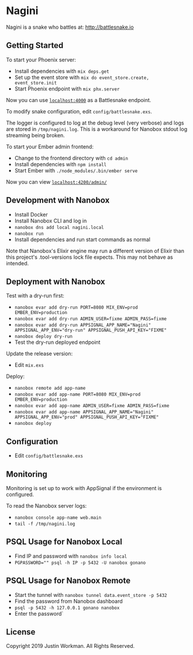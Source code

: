# Nagini

Nagini is a snake who battles at: http://battlesnake.io

## Getting Started

To start your Phoenix server:

  * Install dependencies with `mix deps.get`
  * Set up the event store with `mix do event_store.create, event_store.init`
  * Start Phoenix endpoint with `mix phx.server`

Now you can use [`localhost:4000`](http://localhost:4000) as a Battlesnake
endpoint.

To modify snake configuration, edit `config/battlesnake.exs`.

The logger is configured to log at the debug level (very verbose) and logs are
stored in `/tmp/nagini.log`. This is a workaround for Nanobox stdout log
streaming being broken.

To start your Ember admin frontend:

  * Change to the frontend directory with `cd admin`
  * Install dependencies with `npm install`
  * Start Ember with `./node_modules/.bin/ember serve`

Now you can view [`localhost:4200/admin/`](http://localhost:4200/admin/)

## Development with Nanobox

  * Install Docker
  * Install Nanobox CLI and log in
  * `nanobox dns add local nagini.local`
  * `nanobox run`
  * Install dependencies and run start commands as normal

Note that Nanobox's Elixir engine may run a different version of Elixir than
this project's .tool-versions lock file expects. This may not behave as
intended.

## Deployment with Nanobox

Test with a dry-run first:

  * `nanobox evar add dry-run PORT=8080 MIX_ENV=prod EMBER_ENV=production`
  * `nanobox evar add dry-run ADMIN_USER=fixme ADMIN_PASS=fixme`
  * `nanobox evar add dry-run APPSIGNAL_APP_NAME="Nagini" APPSIGNAL_APP_ENV="dry-run" APPSIGNAL_PUSH_API_KEY="FIXME"`
  * `nanobox deploy dry-run`
  * Test the dry-run deployed endpoint

Update the release version:

  * Edit `mix.exs`

Deploy:

  * `nanobox remote add app-name`
  * `nanobox evar add app-name PORT=8080 MIX_ENV=prod EMBER_ENV=production`
  * `nanobox evar add app-name ADMIN_USER=fixme ADMIN_PASS=fixme`
  * `nanobox evar add app-name APPSIGNAL_APP_NAME="Nagini" APPSIGNAL_APP_ENV="prod" APPSIGNAL_PUSH_API_KEY="FIXME"`
  * `nanobox deploy`

## Configuration

  * Edit `config/battlesnake.exs`

## Monitoring

Monitoring is set up to work with AppSignal if the environment is configured.

To read the Nanobox server logs:

  * `nanobox console app-name web.main`
  * `tail -f /tmp/nagini.log`

## PSQL Usage for Nanobox Local

  * Find IP and password with `nanobox info local`
  * `PGPASSWORD="" psql -h IP -p 5432 -U nanobox gonano`

## PSQL Usage for Nanobox Remote

  * Start the tunnel with `nanobox tunnel data.event_store -p 5432`
  * Find the password from Nanobox dashboard
  * `psql -p 5432 -h 127.0.0.1 gonano nanobox`
  * Enter the password`

## License

Copyright 2019 Justin Workman. All Rights Reserved.
